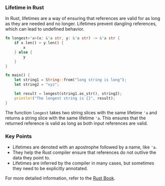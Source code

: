 ### Lifetime in Rust

In Rust, lifetimes are a way of ensuring that references are valid for as long as they are needed and no longer. Lifetimes prevent dangling references, which can lead to undefined behavior.

```rust
fn longest<'a>(x: &'a str, y: &'a str) -> &'a str {
    if x.len() > y.len() {
        x
    } else {
        y
    }
}

fn main() {
    let string1 = String::from("long string is long");
    let string2 = "xyz";

    let result = longest(string1.as_str(), string2);
    println!("The longest string is {}", result);
}
```

The function `longest` takes two string slices with the same lifetime `'a` and returns a string slice with the same lifetime `'a`. This ensures that the returned reference is valid as long as both input references are valid.

### Key Points

- Lifetimes are denoted with an apostrophe followed by a name, like `'a`.
- They help the Rust compiler ensure that references do not outlive the data they point to.
- Lifetimes are inferred by the compiler in many cases, but sometimes they need to be explicitly annotated.

For more detailed information, refer to the [Rust Book](https://doc.rust-lang.org/book/ch10-03-lifetime-syntax.html).